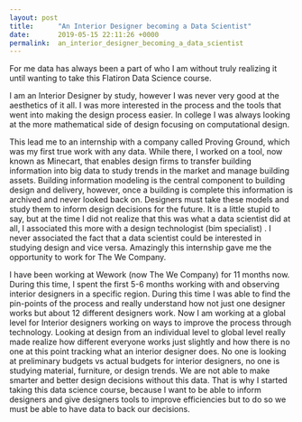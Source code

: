 ```yaml
---
layout: post
title:      "An Interior Designer becoming a Data Scientist"
date:       2019-05-15 22:11:26 +0000
permalink:  an_interior_designer_becoming_a_data_scientist
---
```



For me data has always been a part of who I am without truly realizing it until wanting to take this Flatiron Data Science course.

I am an Interior Designer by study, however I was never very good at the aesthetics of it all. I was more interested in the process and the tools that went into making the design process easier. In college I was always looking at the more mathematical side of design focusing on computational design.

This lead me to an internship with a company called Proving Ground, which was my first true work with any data. While there, I worked on a tool, now known as Minecart, that enables design firms to transfer building information into big data to study trends in the market and manage building assets. Building information modeling is the central component to building design and delivery, however, once a building is complete this information is archived and never looked back on. Designers must take these models and study them to inform design decisions for the future. It is a little stupid to say, but at the time I did not realize that this was what a data scientist did at all, I associated this more with a design technologist (bim specialist) . I never associated the fact that a data scientist could be interested in studying design and vice versa. Amazingly this internship gave me the opportunity to work for The We Company. 

I have been working at Wework (now The We Company) for 11 months now. During this time, I spent the first 5-6 months working with and observing interior designers in a specific region. During this time I was able to find the pin-points of the process and really understand how not just one designer works but about 12 different designers work. Now I am working at a global level for Interior designers working on ways to improve the process through technology. Looking at design from an individual level to global level really made realize how different everyone works just slightly and how there is no one at this point tracking what an interior designer does. No one is looking at preliminary budgets vs actual budgets for interior designers, no one is studying material, furniture, or design trends. We are not able to make smarter and better design decisions without this data. That is why I started taking this data science course, because I want to be able to inform designers and give designers tools to improve efficiencies but to do so we must be able to have data to back our decisions. 

